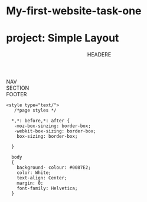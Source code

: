 # My-first-website-task-one
<!DOCTYPE html>
 <html>
   <head>
    <meta charset="utf-8">
    <meta name="description" content="page Description">
    <title>mutendere</title>
   </head>

   <body>
     <div class="container">
       <h1>project: Simple Layout</h1>
       <header>HEADERE</header>
       <nav>NAV</nav>
       <section>SECTION</section>
       <footer>FOOTER</footer>
     </div>

  </body>
 </html>


   
    <style type="text/">
       /*page styles */

      *,*: before,*: after {
       -moz-box-sinzing: border-box; 
       -webkit-box-sizing: border-box;
        box-sizing: border-box;

      } 

      body
      {
        background- colour: #0087E2;
        color: White;
        text-align: Center;
        margin: 0;
        font-family: Helvetica;
      }
